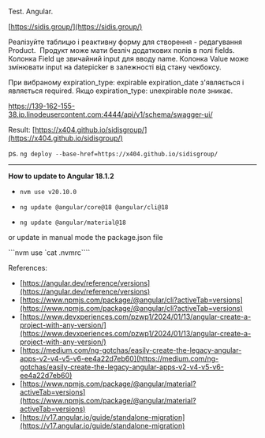 Test. Angular.

[https://sidis.group/](https://sidis.group/)


Реалізуйте таблицю і реактивну форму для створення - редагування Product.  Продукт може мати безліч додаткових полів в полі fields.
Колонка Field це звичайний input для вводу name.
Колонка Value може змінювати input на datepicker в залежності від стану чекбоксу.

При вибраному expiration_type: expirable expiration_date з'являється і являється required.
Якщо expiration_type: unexpirable поле зникає.

https://139-162-155-38.ip.linodeusercontent.com:4444/api/v1/schema/swagger-ui/



Result: [https://x404.github.io/sidisgroup/](https://x404.github.io/sidisgroup/)


ps.
```ng deploy --base-href=https://x404.github.io/sidisgroup/```

---
**How to update to Angular 18.1.2**

* ```nvm use v20.10.0```

* ```ng update @angular/core@18 @angular/cli@18```
* ```ng update @angular/material@18```

or update in manual mode the package.json file

```nvm use `cat .nvmrc````


References:

* [https://angular.dev/reference/versions](https://angular.dev/reference/versions)
* [https://www.npmjs.com/package/@angular/cli?activeTab=versions](https://www.npmjs.com/package/@angular/cli?activeTab=versions)
* [https://www.devxperiences.com/pzwp1/2024/01/13/angular-create-a-project-with-any-version/](https://www.devxperiences.com/pzwp1/2024/01/13/angular-create-a-project-with-any-version/)
* [https://medium.com/ng-gotchas/easily-create-the-legacy-angular-apps-v2-v4-v5-v6-ee4a22d7eb60](https://medium.com/ng-gotchas/easily-create-the-legacy-angular-apps-v2-v4-v5-v6-ee4a22d7eb60)
* [https://www.npmjs.com/package/@angular/material?activeTab=versions](https://www.npmjs.com/package/@angular/material?activeTab=versions)
* [https://v17.angular.io/guide/standalone-migration](https://v17.angular.io/guide/standalone-migration)

